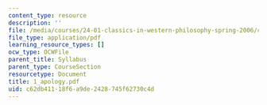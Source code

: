 ```yaml
---
content_type: resource
description: ''
file: /media/courses/24-01-classics-in-western-philosophy-spring-2006/c62db41118f6a9de2428745f62730c4d_1_apology.pdf
file_type: application/pdf
learning_resource_types: []
ocw_type: OCWFile
parent_title: Syllabus
parent_type: CourseSection
resourcetype: Document
title: 1_apology.pdf
uid: c62db411-18f6-a9de-2428-745f62730c4d
---
```

